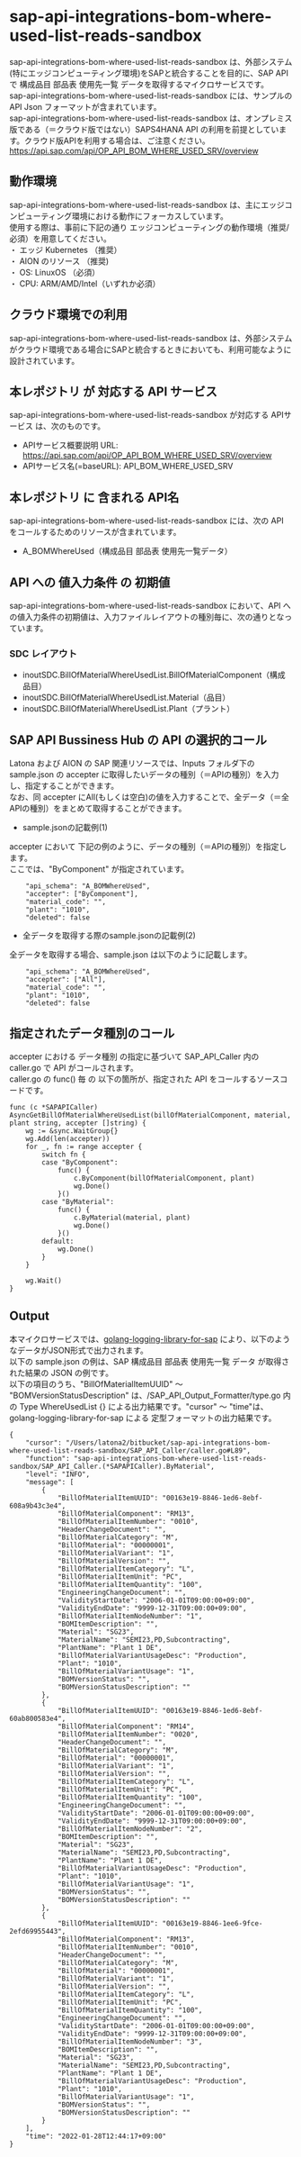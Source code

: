 # sap-api-integrations-bom-where-used-list-reads-sandbox  
sap-api-integrations-bom-where-used-list-reads-sandbox は、外部システム(特にエッジコンピューティング環境)をSAPと統合することを目的に、SAP API で 構成品目 部品表 使用先一覧 データを取得するマイクロサービスです。  
sap-api-integrations-bom-where-used-list-reads-sandbox には、サンプルのAPI Json フォーマットが含まれています。  
sap-api-integrations-bom-where-used-list-reads-sandbox は、オンプレミス版である（＝クラウド版ではない）SAPS4HANA API の利用を前提としています。クラウド版APIを利用する場合は、ご注意ください。  
https://api.sap.com/api/OP_API_BOM_WHERE_USED_SRV/overview   

## 動作環境
sap-api-integrations-bom-where-used-list-reads-sandbox は、主にエッジコンピューティング環境における動作にフォーカスしています。   
使用する際は、事前に下記の通り エッジコンピューティングの動作環境（推奨/必須）を用意してください。   
・ エッジ Kubernetes （推奨）    
・ AION のリソース （推奨)    
・ OS: LinuxOS （必須）    
・ CPU: ARM/AMD/Intel（いずれか必須） 

## クラウド環境での利用  
sap-api-integrations-bom-where-used-list-reads-sandbox は、外部システムがクラウド環境である場合にSAPと統合するときにおいても、利用可能なように設計されています。  

## 本レポジトリ が 対応する API サービス
sap-api-integrations-bom-where-used-list-reads-sandbox が対応する APIサービス は、次のものです。

* APIサービス概要説明 URL: https://api.sap.com/api/OP_API_BOM_WHERE_USED_SRV/overview   
* APIサービス名(=baseURL): API_BOM_WHERE_USED_SRV

## 本レポジトリ に 含まれる API名
sap-api-integrations-bom-where-used-list-reads-sandbox には、次の API をコールするためのリソースが含まれています。  

* A_BOMWhereUsed（構成品目 部品表 使用先一覧データ）

## API への 値入力条件 の 初期値
sap-api-integrations-bom-where-used-list-reads-sandbox において、API への値入力条件の初期値は、入力ファイルレイアウトの種別毎に、次の通りとなっています。  

### SDC レイアウト

* inoutSDC.BillOfMaterialWhereUsedList.BillOfMaterialComponent（構成品目）
* inoutSDC.BillOfMaterialWhereUsedList.Material（品目）
* inoutSDC.BillOfMaterialWhereUsedList.Plant（プラント）

## SAP API Bussiness Hub の API の選択的コール

Latona および AION の SAP 関連リソースでは、Inputs フォルダ下の sample.json の accepter に取得したいデータの種別（＝APIの種別）を入力し、指定することができます。  
なお、同 accepter にAll(もしくは空白)の値を入力することで、全データ（＝全APIの種別）をまとめて取得することができます。  

* sample.jsonの記載例(1)  

accepter において 下記の例のように、データの種別（＝APIの種別）を指定します。  
ここでは、"ByComponent" が指定されています。    
  
```
	"api_schema": "A_BOMWhereUsed",
	"accepter": ["ByComponent"],
	"material_code": "",
	"plant": "1010",
	"deleted": false
```
  
* 全データを取得する際のsample.jsonの記載例(2)  

全データを取得する場合、sample.json は以下のように記載します。  

```
	"api_schema": "A_BOMWhereUsed",
	"accepter": ["All"],
	"material_code": "",
	"plant": "1010",
	"deleted": false
```

## 指定されたデータ種別のコール

accepter における データ種別 の指定に基づいて SAP_API_Caller 内の caller.go で API がコールされます。  
caller.go の func() 毎 の 以下の箇所が、指定された API をコールするソースコードです。  

```
func (c *SAPAPICaller) AsyncGetBillOfMaterialWhereUsedList(billOfMaterialComponent, material, plant string, accepter []string) {
	wg := &sync.WaitGroup{}
	wg.Add(len(accepter))
	for _, fn := range accepter {
		switch fn {
		case "ByComponent":
			func() {
				c.ByComponent(billOfMaterialComponent, plant)
				wg.Done()
			}()
		case "ByMaterial":
			func() {
				c.ByMaterial(material, plant)
				wg.Done()
			}()
		default:
			wg.Done()
		}
	}

	wg.Wait()
}
```

## Output  
本マイクロサービスでは、[golang-logging-library-for-sap](https://github.com/latonaio/golang-logging-library-for-sap) により、以下のようなデータがJSON形式で出力されます。  
以下の sample.json の例は、SAP 構成品目 部品表 使用先一覧 データ が取得された結果の JSON の例です。  
以下の項目のうち、"BillOfMaterialItemUUID" ～ "BOMVersionStatusDescription" は、/SAP_API_Output_Formatter/type.go 内 の Type WhereUsedList {} による出力結果です。"cursor" ～ "time"は、golang-logging-library-for-sap による 定型フォーマットの出力結果です。  

```
{
	"cursor": "/Users/latona2/bitbucket/sap-api-integrations-bom-where-used-list-reads-sandbox/SAP_API_Caller/caller.go#L89",
	"function": "sap-api-integrations-bom-where-used-list-reads-sandbox/SAP_API_Caller.(*SAPAPICaller).ByMaterial",
	"level": "INFO",
	"message": [
		{
			"BillOfMaterialItemUUID": "00163e19-8846-1ed6-8ebf-608a9b43c3e4",
			"BillOfMaterialComponent": "RM13",
			"BillOfMaterialItemNumber": "0010",
			"HeaderChangeDocument": "",
			"BillOfMaterialCategory": "M",
			"BillOfMaterial": "00000001",
			"BillOfMaterialVariant": "1",
			"BillOfMaterialVersion": "",
			"BillOfMaterialItemCategory": "L",
			"BillOfMaterialItemUnit": "PC",
			"BillOfMaterialItemQuantity": "100",
			"EngineeringChangeDocument": "",
			"ValidityStartDate": "2006-01-01T09:00:00+09:00",
			"ValidityEndDate": "9999-12-31T09:00:00+09:00",
			"BillOfMaterialItemNodeNumber": "1",
			"BOMItemDescription": "",
			"Material": "SG23",
			"MaterialName": "SEMI23,PD,Subcontracting",
			"PlantName": "Plant 1 DE",
			"BillOfMaterialVariantUsageDesc": "Production",
			"Plant": "1010",
			"BillOfMaterialVariantUsage": "1",
			"BOMVersionStatus": "",
			"BOMVersionStatusDescription": ""
		},
		{
			"BillOfMaterialItemUUID": "00163e19-8846-1ed6-8ebf-60ab800583e4",
			"BillOfMaterialComponent": "RM14",
			"BillOfMaterialItemNumber": "0020",
			"HeaderChangeDocument": "",
			"BillOfMaterialCategory": "M",
			"BillOfMaterial": "00000001",
			"BillOfMaterialVariant": "1",
			"BillOfMaterialVersion": "",
			"BillOfMaterialItemCategory": "L",
			"BillOfMaterialItemUnit": "PC",
			"BillOfMaterialItemQuantity": "100",
			"EngineeringChangeDocument": "",
			"ValidityStartDate": "2006-01-01T09:00:00+09:00",
			"ValidityEndDate": "9999-12-31T09:00:00+09:00",
			"BillOfMaterialItemNodeNumber": "2",
			"BOMItemDescription": "",
			"Material": "SG23",
			"MaterialName": "SEMI23,PD,Subcontracting",
			"PlantName": "Plant 1 DE",
			"BillOfMaterialVariantUsageDesc": "Production",
			"Plant": "1010",
			"BillOfMaterialVariantUsage": "1",
			"BOMVersionStatus": "",
			"BOMVersionStatusDescription": ""
		},
		{
			"BillOfMaterialItemUUID": "00163e19-8846-1ee6-9fce-2efd69955443",
			"BillOfMaterialComponent": "RM13",
			"BillOfMaterialItemNumber": "0010",
			"HeaderChangeDocument": "",
			"BillOfMaterialCategory": "M",
			"BillOfMaterial": "00000001",
			"BillOfMaterialVariant": "1",
			"BillOfMaterialVersion": "",
			"BillOfMaterialItemCategory": "L",
			"BillOfMaterialItemUnit": "PC",
			"BillOfMaterialItemQuantity": "100",
			"EngineeringChangeDocument": "",
			"ValidityStartDate": "2006-01-01T09:00:00+09:00",
			"ValidityEndDate": "9999-12-31T09:00:00+09:00",
			"BillOfMaterialItemNodeNumber": "3",
			"BOMItemDescription": "",
			"Material": "SG23",
			"MaterialName": "SEMI23,PD,Subcontracting",
			"PlantName": "Plant 1 DE",
			"BillOfMaterialVariantUsageDesc": "Production",
			"Plant": "1010",
			"BillOfMaterialVariantUsage": "1",
			"BOMVersionStatus": "",
			"BOMVersionStatusDescription": ""
		}
	],
	"time": "2022-01-28T12:44:17+09:00"
}
```